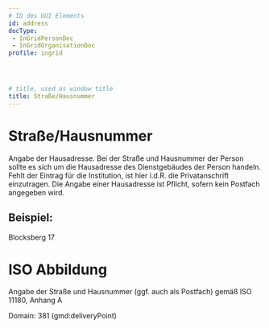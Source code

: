 ```yaml
---
# ID des GUI Elements
id: address
docType: 
 - InGridPersonDoc
 - InGridOrganisationDoc
profile: ingrid




# title, used as window title
title: Straße/Hausnummer
---
```


# Straße/Hausnummer

Angabe der Hausadresse. Bei der Straße und Hausnummer der Person sollte es sich um die Hausadresse des Dienstgebäudes der Person handeln. Fehlt der Eintrag für die Institution, ist hier i.d.R. die Privatanschrift einzutragen. Die Angabe einer Hausadresse ist Pflicht, sofern kein Postfach angegeben wird.

## Beispiel:

Blocksberg 17

# ISO Abbildung

Angabe der Straße und Hausnummer (ggf. auch als Postfach) gemäß ISO 11180, Anhang A

Domain: 381 (gmd:deliveryPoint)
